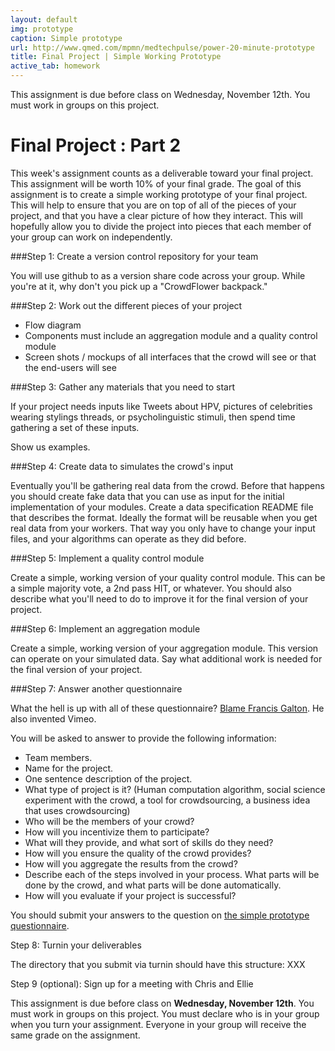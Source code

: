 ```yaml
---
layout: default
img: prototype
caption: Simple prototype
url: http://www.qmed.com/mpmn/medtechpulse/power-20-minute-prototype
title: Final Project | Simple Working Prototype
active_tab: homework
---
```



<div class="alert alert-info">
  This assignment is due before class on Wednesday, November 12th.  You must work in groups on this project.  </div>


Final Project<span class="text-muted"> : Part 2</span> 
=============================================================

This week's assignment counts as a deliverable toward your final project.  This assignment will be worth 10% of your final grade.  The goal of this assignment is to create a simple working prototype of your final project.  This will help to ensure that you are on top of all of the pieces of your project, and that you have a clear picture of how they interact.  This will hopefully allow you to divide the project into pieces that each member of your group can work on independently. 

###Step 1: Create a version control repository for your team

You will use github to as a version share code across your group.
While you're at it, why don't you pick up a "CrowdFlower backpack."

###Step 2: Work out the different pieces of your project

* Flow diagram
* Components must include an aggregation module and a quality control module
* Screen shots / mockups of all interfaces that the crowd will see or that the end-users will see


###Step 3: Gather any materials that you need to start

If your project needs inputs like Tweets about HPV, pictures of celebrities wearing stylings threads, or psycholinguistic stimuli, then spend time gathering a set of these inputs.  

Show us examples. 

###Step 4: Create data to simulates the crowd's input

Eventually you'll be gathering real data from the crowd.  Before that happens you should create fake data that you can use as input for the initial implementation of your modules.   Create a data specification README file that describes the format.  Ideally the format will be reusable when you get real data from your workers.  That way you only have to change your input files, and your algorithms can operate as they did before.

###Step 5: Implement a quality control module

Create a simple, working version of your quality control module.  This can be a simple majority vote, a 2nd pass HIT, or whatever.  You should also describe what you'll need to do to improve it for the final version of your project.

###Step 6: Implement an aggregation module

Create a simple, working version of your aggregation module.  This version can operate on your simulated data.  Say what additional work is needed for the final version of your project. 


###Step 7: Answer another questionnaire 

What the hell is up with all of these questionnaire?  [Blame Francis Galton](http://en.wikipedia.org/wiki/Francis_Galton#The_questionnaire).  He also invented Vimeo.

You will be asked to answer to provide the following information:

* Team members.
* Name for the project.  
* One sentence description of the project.
* What type of project is it? (Human computation algorithm, social science experiment with the crowd, a tool for crowdsourcing, a business idea that uses crowdsourcing)
* Who will be the members of your crowd? 
* How will you incentivize them to participate?
* What will they provide, and what sort of skills do they need?
* How will you ensure the quality of the crowd provides? 
* How will you aggregate the results from the crowd?
* Describe each of the steps involved in your process.  What parts will be done by the crowd, and what parts will be done automatically. 
* How will you evaluate if your project is successful? 

You should submit your answers to the question on [the simple prototype questionnaire](XXX). 

Step 8: Turnin your deliverables

The directory that you submit via turnin should have this structure:
XXX


Step 9 (optional): Sign up for a meeting with Chris and Ellie

This assignment is due before class on <b>Wednesday, November 12th</b>.  You must work in groups on this project.  You must declare who is in your group when you turn your assignment.  Everyone in your group will receive the same grade on the assignment. 
